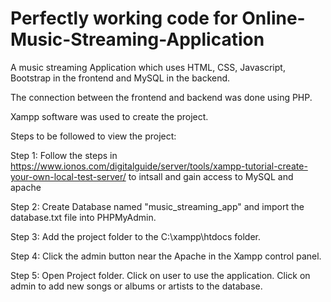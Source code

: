 # Perfectly working code for Online-Music-Streaming-Application 

A music streaming Application which uses HTML, CSS, Javascript, Bootstrap in the frontend and MySQL in the backend.

The connection between the frontend and backend was done using PHP.

Xampp software was used to create the project.

Steps to be followed to view the project:

Step 1: Follow the steps in https://www.ionos.com/digitalguide/server/tools/xampp-tutorial-create-your-own-local-test-server/ to intsall and gain access to MySQL and apache

Step 2: Create Database named "music_streaming_app" and import the database.txt file into PHPMyAdmin.

Step 3: Add the project folder to the C:\xampp\htdocs folder.

Step 4: Click the admin button near the Apache in the Xampp control panel.

Step 5: Open Project folder. Click on user to use the application. Click on admin to add new songs or albums or artists to the database.
